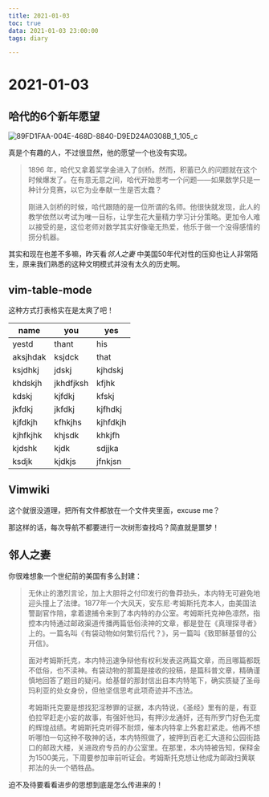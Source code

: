 ```yaml
---
title: 2021-01-03
toc: true
data: 2021-01-03 23:00:00
tags: diary

---
```


# 2021-01-03

## 哈代的6个新年愿望

![89FD1FAA-004E-468D-8840-D9ED24A0308B_1_105_c](https://tva1.sinaimg.cn/large/0081Kckwgy1gmabrx6scmj30ww0if422.jpg)

真是个有趣的人，不过很显然，他的愿望一个也没有实现。

> 1896 年，哈代又拿着奖学金进入了剑桥。然而，积蓄已久的问题就在这个时候爆发了。在有意无意之间，哈代开始思考一个问题——如果数学只是一种计分竞赛，以它为业奉献一生是否太蠢？
>
> 刚进入剑桥的时候，哈代跟随的是一位所谓的名师。他很快就发现，此人的教学依然以考试为唯一目标，让学生花大量精力学习计分策略。更加令人难以接受的是，这位老师对数学其实好像毫无热爱，他乐于做一个没得感情的捞分机器。
>
> 

其实和现在也差不多嘛，昨天看*邻人之妻* 中美国50年代对性的压抑也让人非常陌生，原来我们熟悉的这种文明模式并没有太久的历史啊。

## vim-table-mode
这种方式打表格实在是太爽了吧！

| name     | you       | yes      |
|----------|-----------|----------|
| yestd    | thant     | his      |
| aksjhdak | ksjdck    | that     |
| ksjdhkj  | jdskj     | kjhdskj  |
| khdskjh  | jkhdfjksh | kfjhk    |
| kdskj    | kjfdkj    | kfskj    |
| jkfdkj   | jkfdkj    | kjfhdkj  |
| kjfdkjh  | kfhkjhs   | kjhfdkjh |
| kjhfkjhk | khjsdk    | khkjfh   |
| kjdshk   | kjdk      | sdjjka   |
| ksdjk    | kjdkjs    | jfnkjsn  |

## Vimwiki

这个就很没道理，把所有文件都放在一个文件夹里面，excuse me？

那这样的话，每次导航不都要进行一次树形查找吗？简直就是噩梦！



## 邻人之妻

你很难想象一个世纪前的美国有多么封建：

> 无休止的激烈言论，加上大胆将之付印发行的鲁莽劲头，本内特无可避免地迎头撞上了法律。1877年一个大风天，安东尼·考姆斯托克本人，由美国法警副官作陪，拿着逮捕令来到了本内特的办公室。考姆斯托克神色凛然，指控本内特通过邮政渠道传播两篇低俗渎神的文章，都是登在《真理探寻者》上的。一篇名叫《有袋动物如何繁衍后代？》，另一篇叫《致耶稣基督的公开信》。
>
> 面对考姆斯托克，本内特迅速争辩他有权利发表这两篇文章，而且哪篇都既不低俗，也不渎神。有袋动物的那篇是接收的投稿，是篇科普文章，精确谨慎地回答了题目的疑问。给基督的那封信出自本内特笔下，确实质疑了圣母玛利亚的处女身份，但他坚信思考此项奇迹并不违法。
>
> 考姆斯托克要是想找犯淫秽罪的证据，本内特说，《圣经》里有的是，有亚伯拉罕赶走小妄的故事，有强奸他玛，有押沙龙通奸，还有所罗门好色无度的辉煌战绩。考姆斯托克听得不耐烦，催本内特拿上外套赶紧走。他再不想听哪怕一句这种不敬神的话，本内特照做了，被押到百老汇大道和公园街路口的邮政大楼，关进政府专员的办公室里。在那里，本内特被告知，保释金为1500美元，下周要参加审前听证会。考姆斯托克想让他成为邮政扫黄联邦法的头一个牺牲品。



迫不及待要看看进步的思想到底是怎么传进来的！